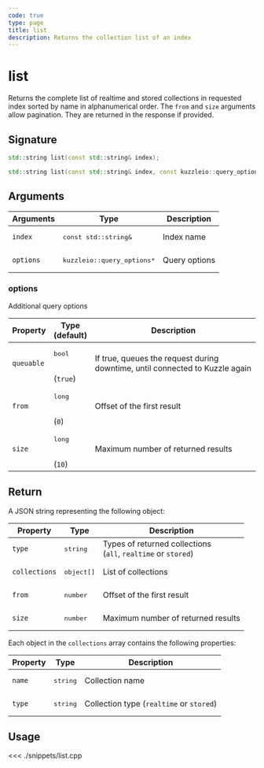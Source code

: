 ```yaml
---
code: true
type: page
title: list
description: Returns the collection list of an index
---
```


# list

Returns the complete list of realtime and stored collections in requested index sorted by name in alphanumerical order.
The `from` and `size` arguments allow pagination. They are returned in the response if provided.

## Signature

```cpp
std::string list(const std::string& index);

std::string list(const std::string& index, const kuzzleio::query_options& options);
```

## Arguments

| Arguments | Type                                 | Description   |
| --------- | ------------------------------------ | ------------- |
| `index`   | <pre>const std::string&</pre>        | Index name    |
| `options` | <pre>kuzzleio::query_options\*</pre> | Query options |

### options

Additional query options

| Property   | Type<br/>(default)           | Description                                                                  |
| ---------- | ---------------------------- | ---------------------------------------------------------------------------- |
| `queuable` | <pre>bool</pre><br/>(`true`) | If true, queues the request during downtime, until connected to Kuzzle again |
| `from`     | <pre>long</pre><br/>(`0`)    | Offset of the first result                                                   |
| `size`     | <pre>long</pre><br/>(`10`)   | Maximum number of returned results                                           |

## Return

A JSON string representing the following object:

| Property      | Type                | Description                                                        |
| ------------- | ------------------- | ------------------------------------------------------------------ |
| `type`        | <pre>string</pre>   | Types of returned collections <br/>(`all`, `realtime` or `stored`) |
| `collections` | <pre>object[]</pre> | List of collections                                                |
| `from`        | <pre>number</pre>   | Offset of the first result                                         |
| `size`        | <pre>number</pre>   | Maximum number of returned results                                 |

Each object in the `collections` array contains the following properties:

| Property | Type              | Description                              |
| -------- | ----------------- | ---------------------------------------- |
| `name`   | <pre>string</pre> | Collection name                          |
| `type`   | <pre>string</pre> | Collection type (`realtime` or `stored`) |

## Usage

<<< ./snippets/list.cpp
